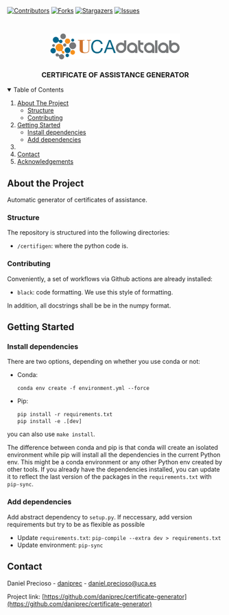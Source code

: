 <!-- README template: https://github.com/othneildrew/Best-README-Template -->

<!-- PROJECT SHIELDS -->
<!--
*** I'm using markdown "reference style" links for readability.
*** Reference links are enclosed in brackets [ ] instead of parentheses ( ).
*** See the bottom of this document for the declaration of the reference variables
*** for contributors-url, forks-url, etc. This is an optional, concise syntax you may use.
*** https://www.markdownguide.org/basic-syntax/#reference-style-links
-->
[![Contributors][contributors-shield]][contributors-url]
[![Forks][forks-shield]][forks-url]
[![Stargazers][stars-shield]][stars-url]
[![Issues][issues-shield]][issues-url]

<!-- PROJECT LOGO -->
<br />
<p align="center">
  <a href="https://github.com/daniprec">
    <img src="img/ucadatalab.png" alt="Logo" width="auto" height="60">
  </a>

  <h3 align="center">CERTIFICATE OF ASSISTANCE GENERATOR</h3>
</p>


<!-- TABLE OF CONTENTS -->
<details open="open">
  <summary>Table of Contents</summary>
  <ol>
    <li>
      <a href="#about-the-project">About The Project</a>
      <ul>
        <li><a href="#structure">Structure</a></li>
        <li><a href="#contributing">Contributing</a></li>
      </ul>
    </li>
    <li>
      <a href="#getting-started">Getting Started</a>
      <ul>
        <li><a href="#install-dependencies">Install dependencies</a></li>
        <li><a href="#add-dependencies">Add dependencies</a></li>
      </ul>
    </li>
    <li>
    <li><a href="#contact">Contact</a></li>
    <li><a href="#acknowledgements">Acknowledgements</a></li>
  </ol>
</details>

## About the Project

Automatic generator of certificates of assistance.

### Structure

The repository is structured into the following directories:

- `/certifigen`: where the python code is.


### Contributing

Conveniently, a set of workflows via Github actions are already installed:

- `black`: code formatting. We use this style of formatting.

In addition, all docstrings shall be be in the numpy format.

## Getting Started

### Install dependencies

There are two options, depending on whether you use conda or not:

- Conda: 
  ```
  conda env create -f environment.yml --force
  ```

- Pip: 
  ```
  pip install -r requirements.txt
  pip install -e .[dev]
  ```

you can also use `make install`.

The difference between conda and pip is that conda will create an isolated environment while pip will install all the dependencies in the current Python env. This might be a conda environment or any other Python env created by other tools. If you already have the dependencies installed, you can update it to reflect the last version of the packages in the `requirements.txt` with `pip-sync`. 

### Add dependencies

Add abstract dependency to `setup.py`. If neccessary, add version requirements but try to be as flexible as possible

- Update `requirements.txt`: `pip-compile --extra dev > requirements.txt`
- Update environment: `pip-sync`

## Contact

Daniel Precioso - [daniprec](https://github.com/daniprec/) - daniel.precioso@uca.es

Project link: [https://github.com/daniprec/certificate-generator](https://github.com/daniprec/certificate-generator)

<!-- MARKDOWN LINKS & IMAGES -->
<!-- https://www.markdownguide.org/basic-syntax/#reference-style-links -->
[contributors-shield]: https://img.shields.io/github/contributors/daniprec/certificate-generator.svg?style=for-the-badge
[contributors-url]: https://github.com/daniprec/certificate-generator/graphs/contributors
[forks-shield]: https://img.shields.io/github/forks/daniprec/certificate-generator.svg?style=for-the-badge
[forks-url]: https://github.com/daniprec/certificate-generator/network/members
[stars-shield]: https://img.shields.io/github/stars/daniprec/certificate-generator.svg?style=for-the-badge
[stars-url]: https://github.com/daniprec/certificate-generator/stargazers
[issues-shield]: https://img.shields.io/github/issues/daniprec/certificate-generator.svg?style=for-the-badge
[issues-url]: https://github.com/daniprec/certificate-generator/issues
